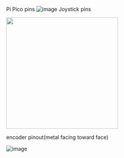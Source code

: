 Pi Pico pins
<picture>
![image](https://github.com/user-attachments/assets/d5c09dd5-5870-49c5-af64-c63cd70dd36a)
</picture>
Joystick pins

<picture>
<img src="https://github.com/user-attachments/assets/09c3ba0c-979f-4511-b104-186558ca0a61" width="300">
</picture>

encoder pinout(metal facing toward face)

![image](https://github.com/user-attachments/assets/fd7e67e2-0926-4ba7-866a-cd326067a23b)




